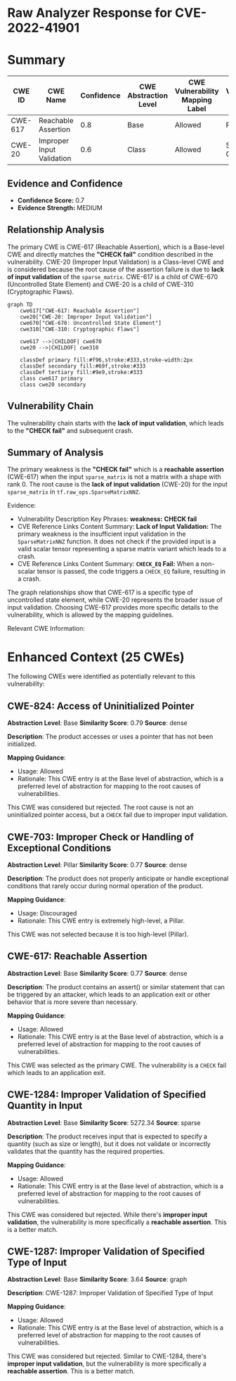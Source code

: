 # Raw Analyzer Response for CVE-2022-41901

# Summary
| CWE ID | CWE Name | Confidence | CWE Abstraction Level | CWE Vulnerability Mapping Label | CWE-Vulnerability Mapping Notes |
|---|---|---|---|---|---|
| CWE-617 | Reachable Assertion | 0.8 | Base | Allowed | Primary CWE |
| CWE-20 | Improper Input Validation | 0.6 | Class | Allowed | Secondary Candidate |

## Evidence and Confidence

*   **Confidence Score:** 0.7
*   **Evidence Strength:** MEDIUM

## Relationship Analysis
The primary CWE is CWE-617 (Reachable Assertion), which is a Base-level CWE and directly matches the **"CHECK fail"** condition described in the vulnerability. CWE-20 (Improper Input Validation) is a Class-level CWE and is considered because the root cause of the assertion failure is due to **lack of input validation** of the `sparse_matrix`. CWE-617 is a child of CWE-670 (Uncontrolled State Element) and CWE-20 is a child of CWE-310 (Cryptographic Flaws).

```mermaid
graph TD
    cwe617["CWE-617: Reachable Assertion"]
    cwe20["CWE-20: Improper Input Validation"]
    cwe670["CWE-670: Uncontrolled State Element"]
    cwe310["CWE-310: Cryptographic Flaws"]
    
    cwe617 -->|CHILDOF| cwe670
    cwe20 -->|CHILDOF| cwe310
    
    classDef primary fill:#f96,stroke:#333,stroke-width:2px
    classDef secondary fill:#69f,stroke:#333
    classDef tertiary fill:#9e9,stroke:#333
    class cwe617 primary
    class cwe20 secondary
```

## Vulnerability Chain
The vulnerability chain starts with the **lack of input validation**, which leads to the **"CHECK fail"** and subsequent crash.

## Summary of Analysis
The primary weakness is the **"CHECK fail"** which is a **reachable assertion** (CWE-617) when the input `sparse_matrix` is not a matrix with a shape with rank 0. The root cause is the **lack of input validation** (CWE-20) for the input `sparse_matrix` in `tf.raw_ops.SparseMatrixNNZ`.

Evidence:
- Vulnerability Description Key Phrases: **weakness:** **CHECK fail**
- CVE Reference Links Content Summary: **Lack of Input Validation:** The primary weakness is the insufficient input validation in the `SparseMatrixNNZ` function. It does not check if the provided input is a valid scalar tensor representing a sparse matrix variant which leads to a crash.
- CVE Reference Links Content Summary: **`CHECK_EQ` Fail:** When a non-scalar tensor is passed, the code triggers a `CHECK_EQ` failure, resulting in a crash.

The graph relationships show that CWE-617 is a specific type of uncontrolled state element, while CWE-20 represents the broader issue of input validation. Choosing CWE-617 provides more specific details to the vulnerability, which is allowed by the mapping guidelines.

Relevant CWE Information:

# Enhanced Context (25 CWEs)
The following CWEs were identified as potentially relevant to this vulnerability:

## CWE-824: Access of Uninitialized Pointer
**Abstraction Level**: Base
**Similarity Score**: 0.79
**Source**: dense

**Description**:
The product accesses or uses a pointer that has not been initialized.

**Mapping Guidance**:
- Usage: Allowed
- Rationale: This CWE entry is at the Base level of abstraction, which is a preferred level of abstraction for mapping to the root causes of vulnerabilities.

This CWE was considered but rejected. The root cause is not an uninitialized pointer access, but a `CHECK` fail due to improper input validation.

## CWE-703: Improper Check or Handling of Exceptional Conditions
**Abstraction Level**: Pillar
**Similarity Score**: 0.77
**Source**: dense

**Description**:
The product does not properly anticipate or handle exceptional conditions that rarely occur during normal operation of the product.

**Mapping Guidance**:
- Usage: Discouraged
- Rationale: This CWE entry is extremely high-level, a Pillar.

This CWE was not selected because it is too high-level (Pillar).

## CWE-617: Reachable Assertion
**Abstraction Level**: Base
**Similarity Score**: 0.77
**Source**: dense

**Description**:
The product contains an assert() or similar statement that can be triggered by an attacker, which leads to an application exit or other behavior that is more severe than necessary.

**Mapping Guidance**:
- Usage: Allowed
- Rationale: This CWE entry is at the Base level of abstraction, which is a preferred level of abstraction for mapping to the root causes of vulnerabilities.

This CWE was selected as the primary CWE. The vulnerability is a `CHECK` fail which leads to an application exit.

## CWE-1284: Improper Validation of Specified Quantity in Input
**Abstraction Level**: Base
**Similarity Score**: 5272.34
**Source**: sparse

**Description**:
The product receives input that is expected to specify a quantity (such as size or length), but it does not validate or incorrectly validates that the quantity has the required properties.

**Mapping Guidance**:
- Usage: Allowed
- Rationale: This CWE entry is at the Base level of abstraction, which is a preferred level of abstraction for mapping to the root causes of vulnerabilities.

This CWE was considered but rejected. While there's **improper input validation**, the vulnerability is more specifically a **reachable assertion**. This is a better match.

## CWE-1287: Improper Validation of Specified Type of Input
**Abstraction Level**: Base
**Similarity Score**: 3.64
**Source**: graph

**Description**:
CWE-1287: Improper Validation of Specified Type of Input

**Mapping Guidance**:
- Usage: Allowed
- Rationale: This CWE entry is at the Base level of abstraction, which is a preferred level of abstraction for mapping to the root causes of vulnerabilities.

This CWE was considered but rejected. Similar to CWE-1284, there's **improper input validation**, but the vulnerability is more specifically a **reachable assertion**. This is a better match.